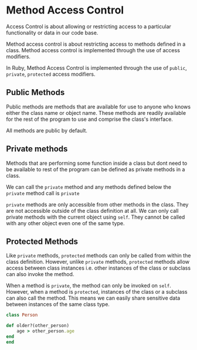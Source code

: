# Method Access Control


Access Control is about allowing or restricting access to a particular functionality or data in our code base.

Method access control is about restricting access to methods defined in a class. Method access control is implemented through the use of access modifiers.

In Ruby, Method Access Control is implemented through the use of `public`, `private`, `protected` access modifiers.

## Public Methods

Public methods are methods that are available for use to anyone who knows either the class name or object name. These methods are readily available for the rest of the program to use and comprise the class's interface.


All methods are public by default.

## Private methods

Methods that are performing some function inside a class but dont need to be available to rest of the program can be defined as private methods in a class.

We can call the `private` method and any methods defined below the `private` method call is `private`

`private` methods are only accessible from other methods in the class. They are not accessible outside of the class definition at all. We can only call private methods with the current object using `self`. They cannot be called with any other object even one of the same type.

## Protected Methods

Like `private` methods, `protected` methods can only be called from within the class definition. However, unlike `private` methods, `protected` methods allow access between class instances i.e. other instances of the class or subclass can also invoke the method.

When a method is `private`, the method can only be invoked on `self`. However, when a method is `protected`, instances of the class or a subclass can also call the method. This means we can easily share sensitive data between instances of the same class type.


```ruby
class Person

def older?(other_person)
    age > other_person.age
end
end
```